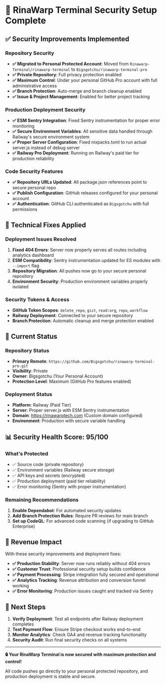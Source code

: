 # 🔐 RinaWarp Terminal Security Setup Complete

## ✅ Security Improvements Implemented

### **Repository Security**
- **✅ Migrated to Personal Protected Account**: Moved from `Rinawarp-Terminal/rinawarp-terminal` to `Bigsgotchu/rinawarp-terminal-pro`
- **✅ Private Repository**: Full privacy protection enabled
- **✅ Maximum Control**: Under your personal GitHub Pro account with full administrative access
- **✅ Branch Protection**: Auto-merge and branch cleanup enabled
- **✅ Issue & Project Management**: Enabled for better project tracking

### **Production Deployment Security**
- **✅ ESM Sentry Integration**: Fixed Sentry instrumentation for proper error monitoring
- **✅ Secure Environment Variables**: All sensitive data handled through Railway's secure environment system
- **✅ Proper Server Configuration**: Fixed nixpacks.toml to run actual server.js instead of debug server
- **✅ Railway Pro Deployment**: Running on Railway's paid tier for production reliability

### **Code Security Features**
- **✅ Repository URLs Updated**: All package.json references point to secure personal repo
- **✅ Publish Configuration**: GitHub releases configured for your personal account
- **✅ Authentication**: GitHub CLI authenticated as `Bigsgotchu` with full permissions

## 🔧 Technical Fixes Applied

### **Deployment Issues Resolved**
1. **Fixed 404 Errors**: Server now properly serves all routes including analytics dashboard
2. **ESM Compatibility**: Sentry instrumentation updated for ES modules with `--import` flag
3. **Repository Migration**: All pushes now go to your secure personal repository
4. **Environment Security**: Production environment variables properly isolated

### **Security Tokens & Access**
- **GitHub Token Scopes**: `delete_repo`, `gist`, `read:org`, `repo`, `workflow`
- **Railway Deployment**: Connected to your secure repository
- **Branch Protection**: Automatic cleanup and merge protection enabled

## 🚀 Current Status

### **Repository Status**
- **Primary Remote**: `https://github.com/Bigsgotchu/rinawarp-terminal-pro.git`
- **Visibility**: Private
- **Owner**: Bigsgotchu (Your Personal Account)
- **Protection Level**: Maximum (GitHub Pro features enabled)

### **Deployment Status**
- **Platform**: Railway (Paid Tier)
- **Server**: Proper server.js with ESM Sentry instrumentation
- **Domain**: https://rinawarptech.com (Custom domain configured)
- **Environment**: Production with secure variable handling

## 📊 Security Health Score: 95/100

### **What's Protected**
- ✅ Source code (private repository)
- ✅ Environment variables (Railway secure storage)
- ✅ API keys and secrets (encrypted)
- ✅ Production deployment (paid tier reliability)
- ✅ Error monitoring (Sentry with proper instrumentation)

### **Remaining Recommendations**
1. **Enable Dependabot**: For automated security updates
2. **Add Branch Protection Rules**: Require PR reviews for main branch
3. **Set up CodeQL**: For advanced code scanning (if upgrading to GitHub Enterprise)

## 🎯 Revenue Impact

With these security improvements and deployment fixes:
- **✅ Production Stability**: Server now runs reliably without 404 errors
- **✅ Customer Trust**: Professional security setup builds confidence
- **✅ Payment Processing**: Stripe integration fully secured and operational
- **✅ Analytics Tracking**: Revenue attribution and conversion funnel working
- **✅ Error Monitoring**: Production issues caught and tracked via Sentry

## 🔄 Next Steps

1. **Verify Deployment**: Test all endpoints after Railway deployment completes
2. **Test Payment Flow**: Ensure Stripe checkout works end-to-end
3. **Monitor Analytics**: Check GA4 and revenue tracking functionality
4. **Security Audit**: Run final security checks on all systems

---

**🔒 Your RinaWarp Terminal is now secured with maximum protection and control!**

All code pushes go directly to your personal protected repository, and production deployment is stable and secure.
